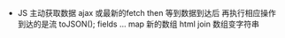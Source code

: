- JS 主动获取数据 ajax 或最新的fetch
then 等到数据到达后 再执行相应操作
到达的是流
toJSON();
fields  ...
map  新的数组 html
join 数组变字符串